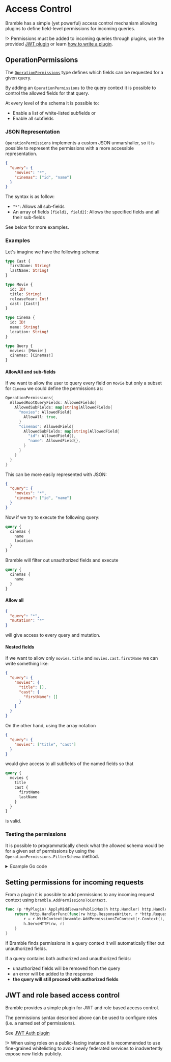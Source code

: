 # Access Control

Bramble has a simple (yet powerful) access control mechanism allowing plugins to define field-level permissions for incoming queries.

!> Permissions must be added to incoming queries through plugins, use the provided [JWT plugin](/plugins?id=jwt-auth) or learn [how to write a plugin](write-plugin.md).

## OperationPermissions

The [`OperationPermissions`](https://pkg.go.dev/github.com/movio/bramble/bramble#OperationPermissions) type defines which fields can be requested for a given query.

By adding an `OperationPermissions` to the query context it is possible to control the allowed fields for that query.

At every level of the schema it is possible to:

- Enable a list of white-listed subfields
  or
- Enable all subfields

### JSON Representation

`OperationPermissions` implements a custom JSON unmarshaller, so it is possible to represent the permissions with a more accessible representation.

```json
{
  "query": {
    "movies": "*",
    "cinemas": ["id", "name"]
  }
}
```

The syntax is as follow:

- `"*"`: Allows all sub-fields
- An array of fields `[field1, field2]`: Allows the specified fields and all their sub-fields

See below for more examples.

### Examples

Let's imagine we have the following schema:

```graphql
type Cast {
  firstName: String!
  lastName: String!
}

type Movie {
  id: ID!
  title: String!
  releaseYear: Int!
  cast: [Cast!]
}

type Cinema {
  id: ID!
  name: String!
  location: String!
}

type Query {
  movies: [Movie!]
  cinemas: [Cinemas!]
}
```

#### AllowAll and sub-fields

If we want to allow the user to query every field on `Movie` but only a subset for `Cinema` we could define the permissions as:

```go
OperationPermissions{
  AllowedRootQueryFields: AllowedFields{
    AllowedSubFields: map[string]AllowedFields{
      "movies": AllowedField{
        AllowAll: true,
      }
      "cinemas": AllowedField{
        AllowedSubFields: map[string]AllowedField{
          "id": AllowedField{},
          "name": AllowedField{},
        }
      }
    }
  }
}
```

This can be more easily represented with JSON:

```json
{
  "query": {
    "movies": "*",
    "cinemas": ["id", "name"]
  }
}
```

Now if we try to execute the following query:

```graphql
query {
  cinemas {
    name
    location
  }
}
```

Bramble will filter out unauthorized fields and execute

```graphql
query {
  cinemas {
    name
  }
}
```

#### Allow all

```json
{
  "query": "*",
  "mutation": "*"
}
```

will give access to every query and mutation.

#### Nested fields

If we want to allow only `movies.title` and `movies.cast.firstName` we can write something like:

```json
{
  "query": {
    "movies": {
      "title": [],
      "cast": {
        "firstName": []
      }
    }
  }
}
```

On the other hand, using the array notation

```json
{
  "query": {
    "movies": ["title", "cast"]
  }
}
```

would give access to all subfields of the named fields so that

```graphql
query {
  movies {
    title
    cast {
      firstName
      lastName
    }
  }
}
```

is valid.

### Testing the permissions

It is possible to programmatically check what the allowed schema would be for
a given set of permissions by using the `OperationPermissions.FilterSchema`
method.

<details>
<summary>Example Go code</summary>

Here is an example `PrintFilteredSchema` function thats prints the filtered schema from the source schema and JSON permissions.

```go
import (
	"bytes"
	"encoding/json"
	"fmt"

	"github.com/vektah/gqlparser/v2"
	"github.com/vektah/gqlparser/v2/ast"
	"github.com/vektah/gqlparser/v2/formatter"
)

func PrintFilteredSchema(schema, permissionsJSON string) {
	var perms OperationPermissions
	_ = json.Unmarshal([]byte(permissionsJSON), &perms)
	parsedSchema := gqlparser.MustLoadSchema(&ast.Source{Input: schema})

	filteredSchema := perms.FilterSchema(parsedSchema)

	fmt.Println(formatSchema(filteredSchema))
}

func formatSchema(schema *ast.Schema) string {
	buf := bytes.NewBufferString("")
	f := formatter.NewFormatter(buf)
	f.FormatSchema(schema)
	return buf.String()
}
```

</details>

## Setting permissions for incoming requests

From a plugin it is possible to add permissions to any incoming request context using `bramble.AddPermissionsToContext`.

```go
func (p *MyPlugin) ApplyMiddlewarePublicMux(h http.Handler) http.Handler {
	return http.HandlerFunc(func(rw http.ResponseWriter, r *http.Request) {
		r = r.WithContext(bramble.AddPermissionsToContext(r.Context(), permissions))
		h.ServeHTTP(rw, r)
	}
}
```

If Bramble finds permissions in a query context it will automatically filter out unauthorized fields.

If a query contains both authorized and unauthorized fields:

- unauthorized fields will be removed from the query
- an error will be added to the response
- **the query will still proceed with authorized fields**

## JWT and role based access control

Bramble provides a simple plugin for JWT and role based access control.

The permissions syntax described above can be used to configure roles (i.e. a named set of permissions).

See [JWT Auth plugin](/plugins?id=jwt-auth)

!> When using roles on a public-facing instance it is recommended to use
fine-grained whitelisting to avoid newly federated services to inadvertently
expose new fields publicly.
